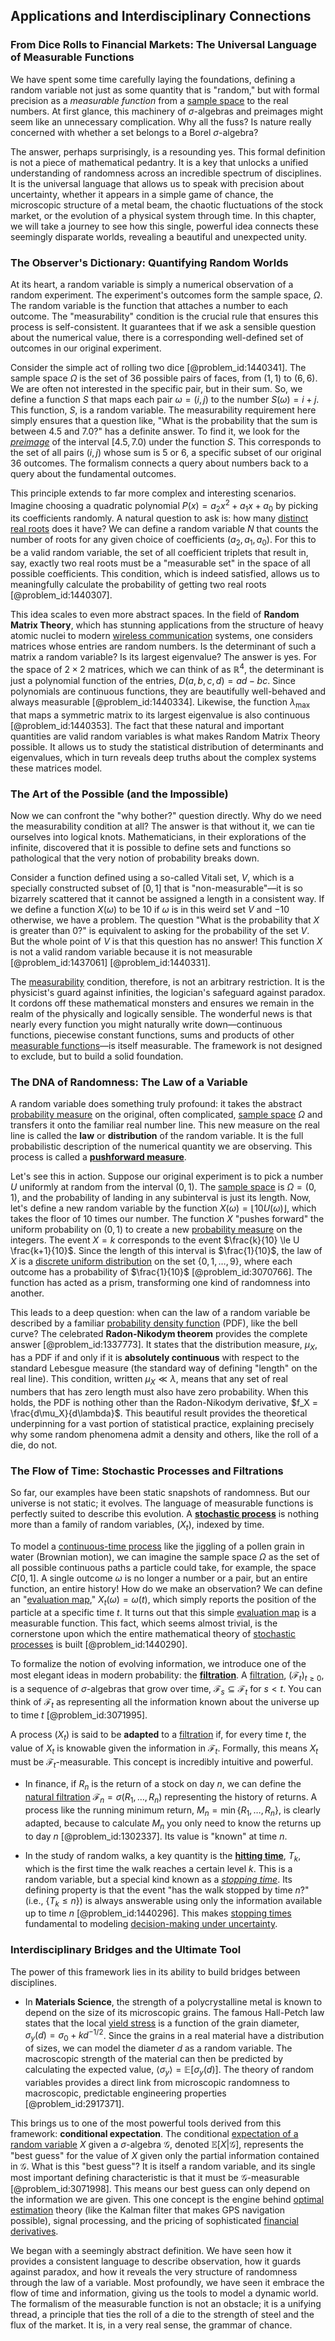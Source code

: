 ## Applications and Interdisciplinary Connections

### From Dice Rolls to Financial Markets: The Universal Language of Measurable Functions

We have spent some time carefully laying the foundations, defining a random variable not just as some quantity that is "random," but with formal precision as a *measurable function* from a [sample space](@article_id:269790) to the real numbers. At first glance, this machinery of $\sigma$-algebras and preimages might seem like an unnecessary complication. Why all the fuss? Is nature really concerned with whether a set belongs to a Borel $\sigma$-algebra?

The answer, perhaps surprisingly, is a resounding yes. This formal definition is not a piece of mathematical pedantry. It is a key that unlocks a unified understanding of randomness across an incredible spectrum of disciplines. It is the universal language that allows us to speak with precision about uncertainty, whether it appears in a simple game of chance, the microscopic structure of a metal beam, the chaotic fluctuations of the stock market, or the evolution of a physical system through time. In this chapter, we will take a journey to see how this single, powerful idea connects these seemingly disparate worlds, revealing a beautiful and unexpected unity.

### The Observer's Dictionary: Quantifying Random Worlds

At its heart, a random variable is simply a numerical observation of a random experiment. The experiment's outcomes form the sample space, $\Omega$. The random variable is the function that attaches a number to each outcome. The "measurability" condition is the crucial rule that ensures this process is self-consistent. It guarantees that if we ask a sensible question about the numerical value, there is a corresponding well-defined set of outcomes in our original experiment.

Consider the simple act of rolling two dice [@problem_id:1440341]. The sample space $\Omega$ is the set of 36 possible pairs of faces, from $(1,1)$ to $(6,6)$. We are often not interested in the specific pair, but in their sum. So, we define a function $S$ that maps each pair $\omega = (i,j)$ to the number $S(\omega) = i+j$. This function, $S$, is a random variable. The measurability requirement here simply ensures that a question like, "What is the probability that the sum is between $4.5$ and $7.0$?" has a definite answer. To find it, we look for the *[preimage](@article_id:150405)* of the interval $[4.5, 7.0)$ under the function $S$. This corresponds to the set of all pairs $(i,j)$ whose sum is 5 or 6, a specific subset of our original 36 outcomes. The formalism connects a query about numbers back to a query about the fundamental outcomes.

This principle extends to far more complex and interesting scenarios. Imagine choosing a quadratic polynomial $P(x) = a_2 x^2 + a_1 x + a_0$ by picking its coefficients randomly. A natural question to ask is: how many [distinct real roots](@article_id:272759) does it have? We can define a random variable $N$ that counts the number of roots for any given choice of coefficients $(a_2, a_1, a_0)$. For this to be a valid random variable, the set of all coefficient triplets that result in, say, exactly two real roots must be a "measurable set" in the space of all possible coefficients. This condition, which is indeed satisfied, allows us to meaningfully calculate the probability of getting two real roots [@problem_id:1440307].

This idea scales to even more abstract spaces. In the field of **Random Matrix Theory**, which has stunning applications from the structure of heavy atomic nuclei to modern [wireless communication](@article_id:274325) systems, one considers matrices whose entries are random numbers. Is the determinant of such a matrix a random variable? Is its largest eigenvalue? The answer is yes. For the space of $2 \times 2$ matrices, which we can think of as $\mathbb{R}^4$, the determinant is just a polynomial function of the entries, $D(a,b,c,d) = ad-bc$. Since polynomials are continuous functions, they are beautifully well-behaved and always measurable [@problem_id:1440334]. Likewise, the function $\lambda_{\max}$ that maps a symmetric matrix to its largest eigenvalue is also continuous [@problem_id:1440353]. The fact that these natural and important quantities are valid random variables is what makes Random Matrix Theory possible. It allows us to study the statistical distribution of determinants and eigenvalues, which in turn reveals deep truths about the complex systems these matrices model.

### The Art of the Possible (and the Impossible)

Now we can confront the "why bother?" question directly. Why do we need the measurability condition at all? The answer is that without it, we can tie ourselves into logical knots. Mathematicians, in their explorations of the infinite, discovered that it is possible to define sets and functions so pathological that the very notion of probability breaks down.

Consider a function defined using a so-called Vitali set, $V$, which is a specially constructed subset of $[0,1]$ that is "non-measurable"—it is so bizarrely scattered that it cannot be assigned a length in a consistent way. If we define a function $X(\omega)$ to be $10$ if $\omega$ is in this weird set $V$ and $-10$ otherwise, we have a problem. The question "What is the probability that $X$ is greater than 0?" is equivalent to asking for the probability of the set $V$. But the whole point of $V$ is that this question has no answer! This function $X$ is not a valid random variable because it is not measurable [@problem_id:1437061] [@problem_id:1440331].

The [measurability](@article_id:198697) condition, therefore, is not an arbitrary restriction. It is the physicist's guard against infinities, the logician's safeguard against paradox. It cordons off these mathematical monsters and ensures we remain in the realm of the physically and logically sensible. The wonderful news is that nearly every function you might naturally write down—continuous functions, piecewise constant functions, sums and products of other [measurable functions](@article_id:158546)—is itself measurable. The framework is not designed to exclude, but to build a solid foundation.

### The DNA of Randomness: The Law of a Variable

A random variable does something truly profound: it takes the abstract [probability measure](@article_id:190928) on the original, often complicated, [sample space](@article_id:269790) $\Omega$ and transfers it onto the familiar real number line. This new measure on the real line is called the **law** or **distribution** of the random variable. It is the full probabilistic description of the numerical quantity we are observing. This process is called a **[pushforward measure](@article_id:201146)**.

Let's see this in action. Suppose our original experiment is to pick a number $U$ uniformly at random from the interval $(0,1)$. The [sample space](@article_id:269790) is $\Omega = (0,1)$, and the probability of landing in any subinterval is just its length. Now, let's define a new random variable by the function $X(\omega) = \lfloor 10 U(\omega) \rfloor$, which takes the floor of 10 times our number. The function $X$ "pushes forward" the uniform probability on $(0,1)$ to create a new [probability measure](@article_id:190928) on the integers. The event $X=k$ corresponds to the event $\frac{k}{10} \le U  \frac{k+1}{10}$. Since the length of this interval is $\frac{1}{10}$, the law of $X$ is a [discrete uniform distribution](@article_id:198774) on the set $\{0, 1, \dots, 9\}$, where each outcome has a probability of $\frac{1}{10}$ [@problem_id:3070766]. The function has acted as a prism, transforming one kind of randomness into another.

This leads to a deep question: when can the law of a random variable be described by a familiar [probability density function](@article_id:140116) (PDF), like the bell curve? The celebrated **Radon-Nikodym theorem** provides the complete answer [@problem_id:1337773]. It states that the distribution measure, $\mu_X$, has a PDF if and only if it is **absolutely continuous** with respect to the standard Lebesgue measure (the standard way of defining "length" on the real line). This condition, written $\mu_X \ll \lambda$, means that any set of real numbers that has zero length must also have zero probability. When this holds, the PDF is nothing other than the Radon-Nikodym derivative, $f_X = \frac{d\mu_X}{d\lambda}$. This beautiful result provides the theoretical underpinning for a vast portion of statistical practice, explaining precisely why some random phenomena admit a density and others, like the roll of a die, do not.

### The Flow of Time: Stochastic Processes and Filtrations

So far, our examples have been static snapshots of randomness. But our universe is not static; it evolves. The language of measurable functions is perfectly suited to describe this evolution. A **[stochastic process](@article_id:159008)** is nothing more than a family of random variables, $(X_t)$, indexed by time.

To model a [continuous-time process](@article_id:273943) like the jiggling of a pollen grain in water (Brownian motion), we can imagine the sample space $\Omega$ as the set of all possible continuous paths a particle could take, for example, the space $C[0,1]$. A single outcome $\omega$ is no longer a number or a pair, but an entire function, an entire history! How do we make an observation? We can define an "[evaluation map](@article_id:149280)," $X_t(\omega) = \omega(t)$, which simply reports the position of the particle at a specific time $t$. It turns out that this simple [evaluation map](@article_id:149280) is a measurable function. This fact, which seems almost trivial, is the cornerstone upon which the entire mathematical theory of [stochastic processes](@article_id:141072) is built [@problem_id:1440290].

To formalize the notion of evolving information, we introduce one of the most elegant ideas in modern probability: the **[filtration](@article_id:161519)**. A [filtration](@article_id:161519), $(\mathcal{F}_t)_{t \ge 0}$, is a sequence of $\sigma$-algebras that grow over time, $\mathcal{F}_s \subseteq \mathcal{F}_t$ for $s \lt t$. You can think of $\mathcal{F}_t$ as representing all the information known about the universe up to time $t$ [@problem_id:3071995].

A process $(X_t)$ is said to be **adapted** to a [filtration](@article_id:161519) if, for every time $t$, the value of $X_t$ is knowable given the information in $\mathcal{F}_t$. Formally, this means $X_t$ must be $\mathcal{F}_t$-measurable. This concept is incredibly intuitive and powerful.

- In finance, if $R_n$ is the return of a stock on day $n$, we can define the [natural filtration](@article_id:200118) $\mathcal{F}_n = \sigma(R_1, \dots, R_n)$ representing the history of returns. A process like the running minimum return, $M_n = \min\{R_1, \dots, R_n\}$, is clearly adapted, because to calculate $M_n$ you only need to know the returns up to day $n$ [@problem_id:1302337]. Its value is "known" at time $n$.

- In the study of random walks, a key quantity is the **[hitting time](@article_id:263670)**, $T_k$, which is the first time the walk reaches a certain level $k$. This is a random variable, but a special kind known as a *[stopping time](@article_id:269803)*. Its defining property is that the event "has the walk stopped by time $n$?" (i.e., $\{T_k \le n\}$) is always answerable using only the information available up to time $n$ [@problem_id:1440296]. This makes [stopping times](@article_id:261305) fundamental to modeling [decision-making under uncertainty](@article_id:142811).

### Interdisciplinary Bridges and the Ultimate Tool

The power of this framework lies in its ability to build bridges between disciplines.

- In **Materials Science**, the strength of a polycrystalline metal is known to depend on the size of its microscopic grains. The famous Hall-Petch law states that the local [yield stress](@article_id:274019) is a function of the grain diameter, $\sigma_y(d) = \sigma_0 + k d^{-1/2}$. Since the grains in a real material have a distribution of sizes, we can model the diameter $d$ as a random variable. The macroscopic strength of the material can then be predicted by calculating the expected value, $\langle \sigma_y \rangle = \mathbb{E}[\sigma_y(d)]$. The theory of random variables provides a direct link from microscopic randomness to macroscopic, predictable engineering properties [@problem_id:2917371].

This brings us to one of the most powerful tools derived from this framework: **conditional expectation**. The conditional [expectation of a random variable](@article_id:261592) $X$ given a $\sigma$-algebra $\mathcal{G}$, denoted $\mathbb{E}[X|\mathcal{G}]$, represents the "best guess" for the value of $X$ given only the partial information contained in $\mathcal{G}$. What is this "best guess"? It is itself a random variable, and its single most important defining characteristic is that it must be $\mathcal{G}$-measurable [@problem_id:3071998]. This means our best guess can only depend on the information we are given. This one concept is the engine behind [optimal estimation](@article_id:164972) theory (like the Kalman filter that makes GPS navigation possible), signal processing, and the pricing of sophisticated [financial derivatives](@article_id:636543).

We began with a seemingly abstract definition. We have seen how it provides a consistent language to describe observation, how it guards against paradox, and how it reveals the very structure of randomness through the law of a variable. Most profoundly, we have seen it embrace the flow of time and information, giving us the tools to model a dynamic world. The formalism of the measurable function is not an obstacle; it is a unifying thread, a principle that ties the roll of a die to the strength of steel and the flux of the market. It is, in a very real sense, the grammar of chance.